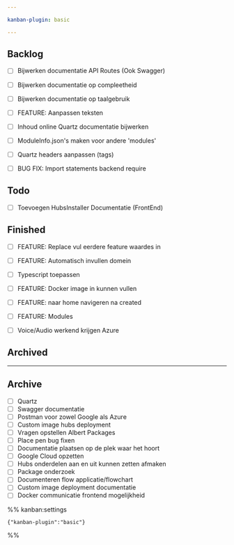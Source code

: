 ```yaml
---

kanban-plugin: basic

---
```


## Backlog

- [ ] Bijwerken documentatie API Routes (Ook Swagger)
- [ ] Bijwerken documentatie op compleetheid
- [ ] Bijwerken documentatie op taalgebruik
- [ ] FEATURE: Aanpassen teksten
- [ ] Inhoud online Quartz documentatie bijwerken
- [ ] ModuleInfo.json's maken voor andere 'modules'
- [ ] Quartz headers aanpassen (tags)
- [ ] BUG FIX: Import statements backend require


## Todo

- [ ] Toevoegen HubsInstaller Documentatie (FrontEnd)


## Finished

- [ ] FEATURE: Replace vul eerdere feature waardes in
- [ ] FEATURE: Automatisch invullen domein
- [ ] Typescript toepassen
- [ ] FEATURE: Docker image in kunnen vullen
- [ ] FEATURE: naar home navigeren na created
- [ ] FEATURE: Modules
- [ ] Voice/Audio werkend krijgen Azure


## Archived



***

## Archive

- [ ] Quartz
- [ ] Swagger documentatie
- [ ] Postman voor zowel Google als Azure
- [ ] Custom image hubs deployment
- [ ] Vragen opstellen Albert Packages
- [ ] Place pen bug fixen
- [ ] Documentatie plaatsen op de plek waar het hoort
- [ ] Google Cloud opzetten
- [ ] Hubs onderdelen aan en uit kunnen zetten afmaken
- [ ] Package onderzoek
- [ ] Documenteren flow applicatie/flowchart
- [ ] Custom image deployment documentatie
- [ ] Docker communicatie frontend mogelijkheid

%% kanban:settings
```
{"kanban-plugin":"basic"}
```
%%